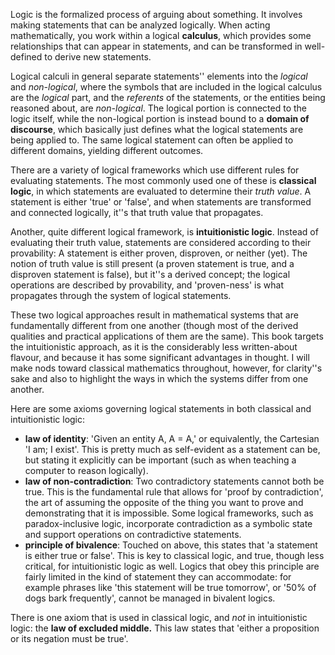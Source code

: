 Logic is the formalized process of arguing about something.  It involves making statements that can be analyzed logically.  When acting mathematically, you work within a logical **calculus**, which provides some relationships that can appear in statements, and can be transformed in well-defined to derive new statements.

Logical calculi in general separate statements'' elements into the *logical* and *non-logical*, where the symbols that are included in the logical calculus are the *logical* part, and the *referents* of the statements, or the entities being reasoned about, are *non-logical*.  The logical portion is connected to the logic itself, while the non-logical portion is instead bound to a **domain of discourse**, which basically just defines what the logical statements are being applied to.  The same logical statement can often be applied to different domains, yielding different outcomes.

There are a variety of logical frameworks which use different rules for evaluating statements.  The most commonly used one of these is **classical logic**, in which statements are evaluated to determine their *truth value*.  A statement is either 'true' or 'false', and when statements are transformed and connected logically, it''s that truth value that propagates.

Another, quite different logical framework, is **intuitionistic logic**. Instead of evaluating their truth value, statements are considered according to their provability: A statement is either proven, disproven, or neither (yet).  The notion of truth value is still present (a proven statement is true, and a disproven statement is false), but it''s a derived concept; the logical operations are described by provability, and 'proven-ness' is what propagates through the system of logical statements.

These two logical approaches result in mathematical systems that are fundamentally different from one another (though most of the derived qualities and practical applications of them are the same).  This book targets the intuitionistic approach, as it is the considerably less written-about flavour, and because it has some significant advantages in thought.  I will make nods toward classical mathematics throughout, however, for clarity''s sake and also to highlight the ways in which the systems differ from one another.

Here are some axioms governing logical statements in both classical and intuitionistic logic:
- **law of identity**: 'Given an entity A, A = A,' or equivalently, the Cartesian 'I am; I exist'.  This is pretty much as self-evident as a statement can be, but stating it explicitly can be important (such as when teaching a computer to reason logically).
- **law of non-contradiction**: Two contradictory statements cannot both be true.  This is the fundamental rule that allows  for 'proof by contradiction', the art of assuming the opposite of the thing you want to prove and demonstrating that it is impossible.  Some logical frameworks, such as paradox-inclusive logic, incorporate contradiction as a symbolic state and support operations on contradictive statements.
- **principle of bivalence**: Touched on above, this states that 'a statement is either true or false'.  This is key to classical logic, and true, though less critical, for intuitionistic logic as well.  Logics that obey this principle are fairly limited in the kind of statement they can accommodate: for example phrases like 'this statement will be true tomorrow', or '50% of dogs bark frequently', cannot be managed in bivalent logics.

There is one axiom that is used in classical logic, and *not* in intuitionistic logic: the **law of excluded middle.**  This law states that 'either a proposition or its negation must be true'.
